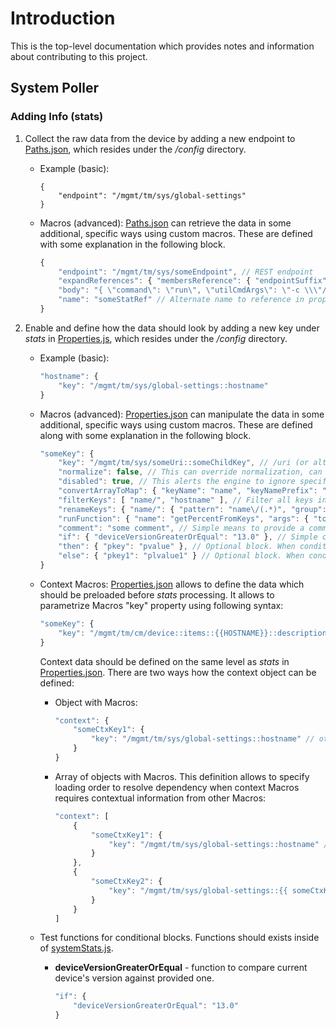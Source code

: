 # Introduction

This is the top-level documentation which provides notes and information about contributing to this project.

## System Poller

### Adding Info (stats)

1. Collect the raw data from the device by adding a new endpoint to [Paths.json](../src/nodejs/config/paths.json), which resides under the */config* directory.
    * Example (basic):

        ```javscript
        {
            "endpoint": "/mgmt/tm/sys/global-settings"
        }
        ```
    * Macros (advanced): [Paths.json](../src/nodejs/config/paths.json) can retrieve the data in some additional, specific ways using custom macros.  These are defined with some explanation in the following block.

        ```javascript
        {
            "endpoint": "/mgmt/tm/sys/someEndpoint", // REST endpoint
            "expandReferences": { "membersReference": { "endpointSuffix": "/stats" } }, // Certain data requires getting a list of objects and then in each object expanding/following references to a child object.  'membersReference' is the name of that key (currently looking under 'items' in the data returned) and will result in self link data being retrived and 'membersReference' key being replaced with that data.  'endpointSuffix' defines adding a suffix for each self link prior to retrieval.
            "body": "{ \"command\": \"run\", \"utilCmdArgs\": \"-c \\\"/bin/df -P | /usr/bin/tr -s ' ' ','\\\"\" }", // Certain information may require using POST instead of GET and require an HTTP body, if body is defined that gets used along with a POST
            "name": "someStatRef" // Alternate name to reference in properties.json, default is to use the endpoint
        }
        ```
2. Enable and define how the data should look by adding a new key under *stats* in [Properties.js](../src/nodejs/config/properties.json), which resides under the */config* directory.
    * Example (basic):

        ```javascript
        "hostname": {
            "key": "/mgmt/tm/sys/global-settings::hostname"
        }
        ```
    * Macros (advanced): [Properties.json](../src/nodejs/config/properties.json) can manipulate the data in some additional, specific ways using custom macros.  These are defined along with some explanation in the following block.

        ```javascript
        "someKey": {
            "key": "/mgmt/tm/sys/someUri::someChildKey", // /uri (or alt name in paths.json) + key(s) seperated by '::' to navigate into object and get a specific value
            "normalize": false, // This can override normalization, can be useful when adding new info/stat
            "disabled": true, // This alerts the engine to ignore specific info/stat
            "convertArrayToMap": { "keyName": "name", "keyNamePrefix": "name/" }, // Converts an array to a map using the value of a standard key such as 'name' in each object in the array.  Optionally add a prefix to that value (useful if filterKeys is also used)
            "filterKeys": [ "name/", "hostname" ], // Filter all keys in object using provided list
            "renameKeys": { "name/": { "pattern": "name\/(.*)", "group": 1 }, "~": { "replaceCharacter": "/" },  }, // Rename keys, useful if key contains unneccesary prefix/suffix or needs a specific character replaced
            "runFunction": { "name": "getPercentFromKeys", "args": { "totalKey": "memoryTotal", "partialKey": "memoryUsed" } }, // Run custom function, nail meet hammer.  This is to be used for one-offs where creating a standard macro does not make sense, keeping in mind each custom function could be used multiple times.  The function should already exist inside of normalizeUtil.js.
            "comment": "some comment", // Simple means to provide a comment in properties.json about a particular info/stat for other contributors
            "if": { "deviceVersionGreaterOrEqual": "13.0" }, // Simple conditional block. Every key inside "if" is predefined function to test which returns 'true' or 'false'. If several key are encountered then logical AND will be used to compute final result. More information about available function below. By default result is true for empty block.
            "then": { "pkey": "pvalue" }, // Optional block. When condition(s) inside "if" is True, the data inside "then" will be used. It is allowed to have nested "if...then...else" block.
            "else": { "pkey1": "plvalue1" } // Optional block. When condition(s) inside "if" is False, the data inside "else" will be used. It is allowed to have nested "if...then...else" block.
        }
        ```

    * Context Macros: [Properties.json](../src/nodejs/config/properties.json) allows to define the data which should be preloaded before *stats* processing. It allows to parametrize Macros "key" property using following syntax:

        ```javascript
        "someKey": {
            "key": "/mgmt/tm/cm/device::items::{{HOSTNAME}}::description" // "HOSTNAME" (surrounded by '{{' and '}}') is context key which containts device's hostname
        }
        ```

        Context data should be defined on the same level as *stats* in [Properties.json](../src/nodejs/config/properties.json). There are two ways how the context object can be defined:

        * Object with Macros:

            ```javascript
            "context": {
                "someCtxKey1": {
                    "key": "/mgmt/tm/sys/global-settings::hostname" // other Macros properties are available too. Context data is not availble!
                }
            }
            ```

        * Array of objects with Macros. This definition allows to specify loading order to resolve dependency when context Macros requires contextual information from other Macros:

            ```javascript
            "context": [
                {
                    "someCtxKey1": {
                        "key": "/mgmt/tm/sys/global-settings::hostname" // other Macros properties are available too. Context data is not availble for the first set of Macros.
                    }
                },
                {
                    "someCtxKey2": {
                        "key": "/mgmt/tm/sys/global-settings::{{ someCtxKey1 }}" // other Macros properties are available too. Context data is available now! 
                    }
                }
            ]
            ```

    * Test functions for conditional blocks. Functions should exists inside of [systemStats.js](../src/nodejs/systemStats.js).

        * **deviceVersionGreaterOrEqual** - function to compare current device's version against provided one.
            ```javascript
            "if": {
                "deviceVersionGreaterOrEqual": "13.0"
            }
            ```
